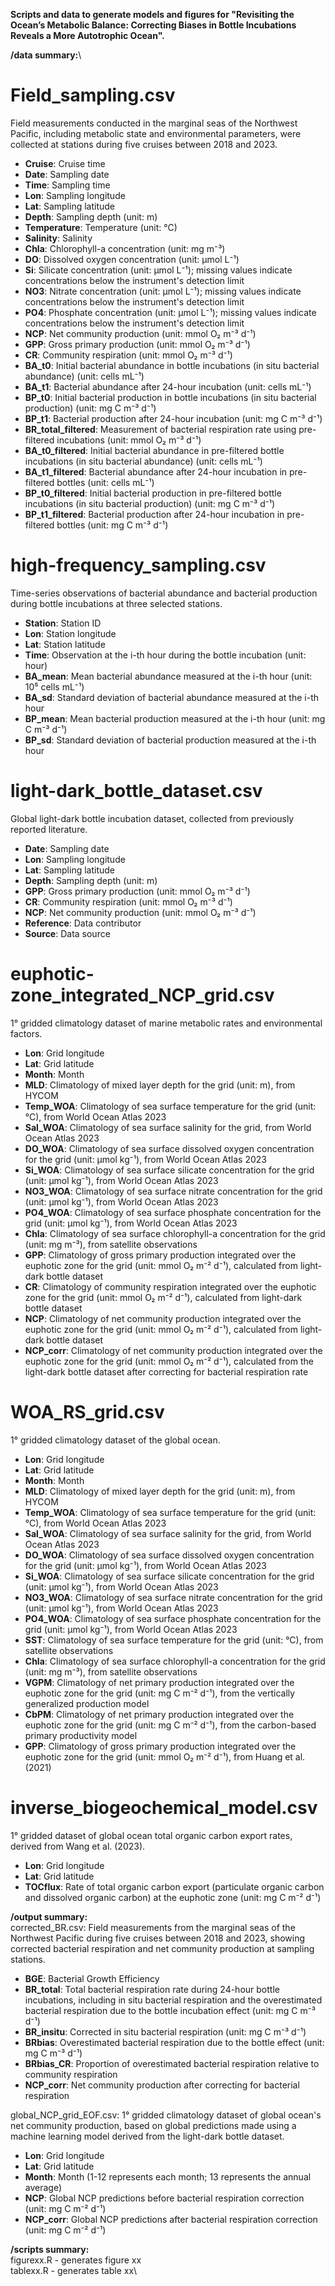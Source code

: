 **Scripts and data to generate models and figures for "Revisiting the Ocean’s Metabolic Balance: Correcting Biases in Bottle Incubations Reveals a More Autotrophic Ocean".**

**/data summary:**\

# Field_sampling.csv
Field measurements conducted in the marginal seas of the Northwest Pacific, including metabolic state and environmental parameters, were collected at stations during five cruises between 2018 and 2023.
- **Cruise**: Cruise time
- **Date**: Sampling date
- **Time**: Sampling time
- **Lon**: Sampling longitude
- **Lat**: Sampling latitude
- **Depth**: Sampling depth (unit: m)
- **Temperature**: Temperature (unit: °C)
- **Salinity**: Salinity
- **Chla**: Chlorophyll-a concentration (unit: mg m⁻³)
- **DO**: Dissolved oxygen concentration (unit: µmol L⁻¹)
- **Si**: Silicate concentration (unit: µmol L⁻¹); missing values indicate concentrations below the instrument's detection limit
- **NO3**: Nitrate concentration (unit: µmol L⁻¹); missing values indicate concentrations below the instrument's detection limit
- **PO4**: Phosphate concentration (unit: µmol L⁻¹); missing values indicate concentrations below the instrument's detection limit
- **NCP**: Net community production (unit: mmol O₂ m⁻³ d⁻¹)
- **GPP**: Gross primary production (unit: mmol O₂ m⁻³ d⁻¹)
- **CR**: Community respiration (unit: mmol O₂ m⁻³ d⁻¹)
- **BA_t0**: Initial bacterial abundance in bottle incubations (in situ bacterial abundance) (unit: cells mL⁻¹)
- **BA_t1**: Bacterial abundance after 24-hour incubation (unit: cells mL⁻¹)
- **BP_t0**: Initial bacterial production in bottle incubations (in situ bacterial production) (unit: mg C m⁻³ d⁻¹)
- **BP_t1**: Bacterial production after 24-hour incubation (unit: mg C m⁻³ d⁻¹)
- **BR_total_filtered**: Measurement of bacterial respiration rate using pre-filtered incubations (unit: mmol O₂ m⁻³ d⁻¹)
- **BA_t0_filtered**: Initial bacterial abundance in pre-filtered bottle incubations (in situ bacterial abundance) (unit: cells mL⁻¹)
- **BA_t1_filtered**: Bacterial abundance after 24-hour incubation in pre-filtered bottles (unit: cells mL⁻¹)
- **BP_t0_filtered**: Initial bacterial production in pre-filtered bottle incubations (in situ bacterial production) (unit: mg C m⁻³ d⁻¹)
- **BP_t1_filtered**: Bacterial production after 24-hour incubation in pre-filtered bottles (unit: mg C m⁻³ d⁻¹)

# high-frequency_sampling.csv
Time-series observations of bacterial abundance and bacterial production during bottle incubations at three selected stations.
- **Station**: Station ID
- **Lon**: Station longitude
- **Lat**: Station latitude
- **Time**: Observation at the i-th hour during the bottle incubation (unit: hour)
- **BA_mean**: Mean bacterial abundance measured at the i-th hour (unit: 10⁵ cells mL⁻¹)
- **BA_sd**: Standard deviation of bacterial abundance measured at the i-th hour
- **BP_mean**: Mean bacterial production measured at the i-th hour (unit: mg C m⁻³ d⁻¹)
- **BP_sd**: Standard deviation of bacterial production measured at the i-th hour

# light-dark_bottle_dataset.csv
Global light-dark bottle incubation dataset, collected from previously reported literature.
- **Date**: Sampling date
- **Lon**: Sampling longitude
- **Lat**: Sampling latitude
- **Depth**: Sampling depth (unit: m)
- **GPP**: Gross primary production (unit: mmol O₂ m⁻³ d⁻¹)
- **CR**: Community respiration (unit: mmol O₂ m⁻³ d⁻¹)
- **NCP**: Net community production (unit: mmol O₂ m⁻³ d⁻¹)
- **Reference**: Data contributor
- **Source**: Data source

# euphotic-zone_integrated_NCP_grid.csv
1° gridded climatology dataset of marine metabolic rates and environmental factors.
- **Lon**: Grid longitude
- **Lat**: Grid latitude
- **Month**: Month
- **MLD**: Climatology of mixed layer depth for the grid (unit: m), from HYCOM
- **Temp_WOA**: Climatology of sea surface temperature for the grid (unit: °C), from World Ocean Atlas 2023
- **Sal_WOA**: Climatology of sea surface salinity for the grid, from World Ocean Atlas 2023
- **DO_WOA**: Climatology of sea surface dissolved oxygen concentration for the grid (unit: µmol kg⁻¹), from World Ocean Atlas 2023
- **Si_WOA**: Climatology of sea surface silicate concentration for the grid (unit: µmol kg⁻¹), from World Ocean Atlas 2023
- **NO3_WOA**: Climatology of sea surface nitrate concentration for the grid (unit: µmol kg⁻¹), from World Ocean Atlas 2023
- **PO4_WOA**: Climatology of sea surface phosphate concentration for the grid (unit: µmol kg⁻¹), from World Ocean Atlas 2023
- **Chla**: Climatology of sea surface chlorophyll-a concentration for the grid (unit: mg m⁻³), from satellite observations
- **GPP**: Climatology of gross primary production integrated over the euphotic zone for the grid (unit: mmol O₂ m⁻² d⁻¹), calculated from light-dark bottle dataset
- **CR**: Climatology of community respiration integrated over the euphotic zone for the grid (unit: mmol O₂ m⁻² d⁻¹), calculated from light-dark bottle dataset
- **NCP**: Climatology of net community production integrated over the euphotic zone for the grid (unit: mmol O₂ m⁻² d⁻¹), calculated from light-dark bottle dataset
- **NCP_corr**: Climatology of net community production integrated over the euphotic zone for the grid (unit: mmol O₂ m⁻² d⁻¹), calculated from the light-dark bottle dataset after correcting for bacterial respiration rate

# WOA_RS_grid.csv
1° gridded climatology dataset of the global ocean.
- **Lon**: Grid longitude
- **Lat**: Grid latitude
- **Month**: Month
- **MLD**: Climatology of mixed layer depth for the grid (unit: m), from HYCOM
- **Temp_WOA**: Climatology of sea surface temperature for the grid (unit: °C), from World Ocean Atlas 2023
- **Sal_WOA**: Climatology of sea surface salinity for the grid, from World Ocean Atlas 2023
- **DO_WOA**: Climatology of sea surface dissolved oxygen concentration for the grid (unit: µmol kg⁻¹), from World Ocean Atlas 2023
- **Si_WOA**: Climatology of sea surface silicate concentration for the grid (unit: µmol kg⁻¹), from World Ocean Atlas 2023
- **NO3_WOA**: Climatology of sea surface nitrate concentration for the grid (unit: µmol kg⁻¹), from World Ocean Atlas 2023
- **PO4_WOA**: Climatology of sea surface phosphate concentration for the grid (unit: µmol kg⁻¹), from World Ocean Atlas 2023
- **SST**: Climatology of sea surface temperature for the grid (unit: °C), from satellite observations
- **Chla**: Climatology of sea surface chlorophyll-a concentration for the grid (unit: mg m⁻³), from satellite observations
- **VGPM**: Climatology of net primary production integrated over the euphotic zone for the grid (unit: mg C m⁻² d⁻¹), from the vertically generalized production model
- **CbPM**: Climatology of net primary production integrated over the euphotic zone for the grid (unit: mg C m⁻² d⁻¹), from the carbon-based primary productivity model
- **GPP**: Climatology of gross primary production integrated over the euphotic zone for the grid (unit: mmol O₂ m⁻² d⁻¹), from Huang et al. (2021)

# inverse_biogeochemical_model.csv
1° gridded dataset of global ocean total organic carbon export rates, derived from Wang et al. (2023).
- **Lon**: Grid longitude
- **Lat**: Grid latitude
- **TOCflux**: Rate of total organic carbon export (particulate organic carbon and dissolved organic carbon) at the euphotic zone (unit: mg C m⁻² d⁻¹)


**/output summary:**\
corrected_BR.csv:
Field measurements from the marginal seas of the Northwest Pacific during five cruises between 2018 and 2023, showing corrected bacterial respiration and net community production at sampling stations.
- **BGE**: Bacterial Growth Efficiency
- **BR_total**: Total bacterial respiration rate during 24-hour bottle incubations, including in situ bacterial respiration and the overestimated bacterial respiration due to the bottle incubation effect (unit: mg C m⁻³ d⁻¹)
- **BR_insitu**: Corrected in situ bacterial respiration (unit: mg C m⁻³ d⁻¹)
- **BRbias**: Overestimated bacterial respiration due to the bottle effect (unit: mg C m⁻³ d⁻¹)
- **BRbias_CR**: Proportion of overestimated bacterial respiration relative to community respiration
- **NCP_corr**: Net community production after correcting for bacterial respiration

global_NCP_grid_EOF.csv:
1° gridded climatology dataset of global ocean's net community production, based on global predictions made using a machine learning model derived from the light-dark bottle dataset.
- **Lon**: Grid longitude
- **Lat**: Grid latitude
- **Month**: Month (1-12 represents each month; 13 represents the annual average)
- **NCP**: Global NCP predictions before bacterial respiration correction (unit: mg C m⁻² d⁻¹)
- **NCP_corr**: Global NCP predictions after bacterial respiration correction (unit: mg C m⁻² d⁻¹)


**/scripts summary:**\
figurexx.R - generates figure xx\
tablexx.R - generates table xx\


